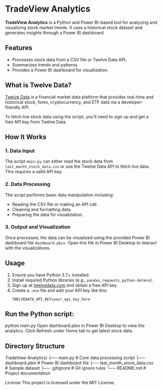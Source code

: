 # TradeView Analytics

**TradeView Analytics** is a Python and Power BI-based tool for analyzing and visualizing stock market trends. 
It uses a historical stock dataset and generates insights through a Power BI dashboard.

## Features

- Processes stock data from a CSV file or Twelve Data API.
- Summarizes trends and patterns.
- Provides a Power BI dashboard for visualization.

## What is Twelve Data?

[Twelve Data](https://twelvedata.com/) is a financial market data platform that provides real-time and historical stock, forex, cryptocurrency, and ETF data via a developer-friendly API.

To fetch live stock data using the script, you'll need to sign up and get a free API key from Twelve Data.

## How It Works

### 1. Data Input

The script `main.py` can either read the stock data from `last_month_stock_data.csv` or use the Twelve Data API to fetch live data. This requires a valid API key.

### 2. Data Processing

The script performs basic data manipulation including:

- Reading the CSV file or making an API call.
- Cleaning and formatting data.
- Preparing the data for visualization.

### 3. Output and Visualization

Once processed, the data can be visualized using the provided Power BI dashboard file `dashboard.pbix`. 
Open this file in Power BI Desktop to interact with the visualizations.

## Usage

1. Ensure you have Python 3.7+ installed.
2. Install required Python libraries (e.g., `pandas`, `requests`, `python-dotenv`).
3. Sign up at [twelvedata.com](https://twelvedata.com/) and obtain a free API key.
4. Create a `.env` file and add your API key like this:
   ```env
   TWELVEDATA_API_KEY=your_api_key_here
## Run the Python script:
python main.py
Open dashboard.pbix in Power BI Desktop to view the analytics.
Click Refresh under Home tab to get latest stock data.

## Directory Structure

TradeView Analytics/
├── main.py                      # Core data processing script
├── dashboard.pbix               # Power BI dashboard file
├── last_month_stock_data.csv    # Sample dataset
├── .gitignore                   # Git ignore rules
└── README.md                    # Project documentation

License
This project is licensed under the MIT License.
